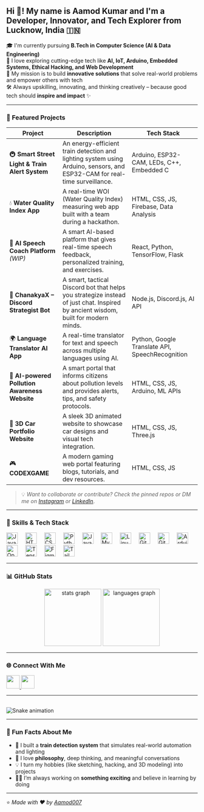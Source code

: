 <h2 align="left">Hi 👋! My name is Aamod Kumar and I'm a Developer, Innovator, and Tech Explorer from Lucknow, India 🇮🇳</h2>

🎓 I'm currently pursuing **B.Tech in Computer Science (AI & Data Engineering)**  
🧠 I love exploring cutting-edge tech like **AI, IoT, Arduino, Embedded Systems, Ethical Hacking, and Web Development**  
🎯 My mission is to build **innovative solutions** that solve real-world problems and empower others with tech  
🛠️ Always upskilling, innovating, and thinking creatively – because good tech should **inspire and impact** ✨  

---

### 📌 Featured Projects

| Project | Description | Tech Stack |
|--------|-------------|------------|
| 🚇 **Smart Street Light & Train Alert System** | An energy-efficient train detection and lighting system using Arduino, sensors, and ESP32-CAM for real-time surveillance. | Arduino, ESP32-CAM, LEDs, C++, Embedded C |
| 💧 **Water Quality Index App** | A real-time WOI (Water Quality Index) measuring web app built with a team during a hackathon. | HTML, CSS, JS, Firebase, Data Analysis |
| 💬 **AI Speech Coach Platform** *(WIP)* | A smart AI-based platform that gives real-time speech feedback, personalized training, and exercises. | React, Python, TensorFlow, Flask |
| 🧠 **ChanakyaX – Discord Strategist Bot** | A smart, tactical Discord bot that helps you strategize instead of just chat. Inspired by ancient wisdom, built for modern minds. | Node.js, Discord.js, AI API |
| 🌍 **Language Translator AI App** | A real-time translator for text and speech across multiple languages using AI. | Python, Google Translate API, SpeechRecognition |
| 🧪 **AI-powered Pollution Awareness Website** | A smart portal that informs citizens about pollution levels and provides alerts, tips, and safety protocols. | HTML, CSS, JS, Arduino, ML APIs |
| 🚗 **3D Car Portfolio Website** | A sleek 3D animated website to showcase car designs and visual tech integration. | HTML, CSS, JS, Three.js |
| 🎮 **CODEXGAME** | A modern gaming web portal featuring blogs, tutorials, and dev resources. | HTML, CSS, JS |

> 💡 *Want to collaborate or contribute? Check the pinned repos or DM me on [Instagram](https://www.instagram.com/aamodkumar06/?next=%2F) or [LinkedIn](https://www.linkedin.com/in/aamod-kumar-9882782ab)*.

---

### 🧠 Skills & Tech Stack

<div align="left">
  <img src="https://cdn.jsdelivr.net/gh/devicons/devicon/icons/javascript/javascript-original.svg" height="30" alt="JavaScript" />
  <img width="12" />
  <img src="https://cdn.jsdelivr.net/gh/devicons/devicon/icons/html5/html5-original.svg" height="30" alt="HTML" />
  <img width="12" />
  <img src="https://cdn.jsdelivr.net/gh/devicons/devicon/icons/css3/css3-original.svg" height="30" alt="CSS" />
  <img width="12" />
  <img src="https://cdn.jsdelivr.net/gh/devicons/devicon/icons/python/python-original.svg" height="30" alt="Python" />
  <img width="12" />
  <img src="https://cdn.jsdelivr.net/gh/devicons/devicon/icons/java/java-original.svg" height="30" alt="Java" />
  <img width="12" />
  <img src="https://cdn.jsdelivr.net/gh/devicons/devicon/icons/mysql/mysql-original.svg" height="30" alt="MySQL" />
  <img width="12" />
  <img src="https://cdn.jsdelivr.net/gh/devicons/devicon/icons/linux/linux-original.svg" height="30" alt="Linux" />
  <img width="12" />
  <img src="https://cdn.jsdelivr.net/gh/devicons/devicon/icons/github/github-original.svg" height="30" alt="GitHub" />
  <img width="12" />
  <img src="https://cdn.jsdelivr.net/gh/devicons/devicon/icons/git/git-original.svg" height="30" alt="Git" />
  <img width="12" />
  <img src="https://cdn.jsdelivr.net/gh/devicons/devicon/icons/arduino/arduino-original.svg" height="30" alt="Arduino" />
  <img width="12" />
  <img src="https://cdn.jsdelivr.net/gh/devicons/devicon/icons/opencv/opencv-original.svg" height="30" alt="OpenCV" />
  <img width="12" />
  <img src="https://cdn.jsdelivr.net/gh/devicons/devicon/icons/tensorflow/tensorflow-original.svg" height="30" alt="TensorFlow" />
  <img width="12" />
  <img src="https://cdn.jsdelivr.net/gh/devicons/devicon/icons/figma/figma-original.svg" height="30" alt="Figma" />
  <img width="12" />
  <img src="https://cdn.jsdelivr.net/gh/devicons/devicon/icons/tailwindcss/tailwindcss-original-wordmark.svg" height="30" alt="TailwindCSS" />
</div>

---

### 📊 GitHub Stats

<div align="center">
  <img src="https://github-readme-stats.vercel.app/api?username=Aamod007&hide_title=false&hide_rank=false&show_icons=true&include_all_commits=true&count_private=true&disable_animations=false&theme=dracula&locale=en&hide_border=false" height="150" alt="stats graph"  />
  <img src="https://github-readme-stats.vercel.app/api/top-langs?username=Aamod007&locale=en&hide_title=false&layout=compact&card_width=320&langs_count=6&theme=dracula&hide_border=false" height="150" alt="languages graph"  />
</div>

---

### 🌐 Connect With Me

<div align="left">
  <a href="https://www.instagram.com/aamodkumar06/?next=%2F" target="_blank">
    <img src="https://img.shields.io/static/v1?message=Instagram&logo=instagram&label=&color=E4405F&logoColor=white&labelColor=&style=for-the-badge" height="35" />
  </a>
  <a href="https://www.linkedin.com/in/aamod-kumar-9882782ab" target="_blank">
    <img src="https://img.shields.io/static/v1?message=LinkedIn&logo=linkedin&label=&color=0077B5&logoColor=white&labelColor=&style=for-the-badge" height="35" />
  </a>
</div>

---

<br clear="both">

<img src="https://raw.githubusercontent.com/Aamod007/Aamod007/output/snake.svg" alt="Snake animation" />

---

### 🔖 Fun Facts About Me

- 🤖 I built a **train detection system** that simulates real-world automation and lighting
- 🧠 I love **philosophy**, deep thinking, and meaningful conversations
- 💡 I turn my hobbies (like sketching, hacking, and 3D modeling) into projects
- 👨‍💻 I’m always working on **something exciting** and believe in learning by doing

---

⭐️ *Made with ❤️ by [Aamod007](https://github.com/Aamod007)*
